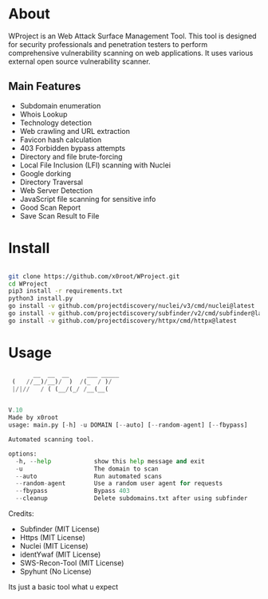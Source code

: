 # About

WProject is an Web Attack Surface Management Tool. This tool is designed for security professionals and penetration testers to perform comprehensive vulnerability scanning on web applications. It uses various external open source vulnerability scanner.

## Main Features

   - Subdomain enumeration
   - Whois Lookup
   - Technology detection
   - Web crawling and URL extraction
   - Favicon hash calculation
   - 403 Forbidden bypass attempts
   - Directory and file brute-forcing
   - Local File Inclusion (LFI) scanning with Nuclei
   - Google dorking
   - Directory Traversal
   - Web Server Detection
   - JavaScript file scanning for sensitive info
   - Good Scan Report
   - Save Scan Result to File

# Install

```bash

git clone https://github.com/x0root/WProject.git
cd WProject
pip3 install -r requirements.txt
python3 install.py
go install -v github.com/projectdiscovery/nuclei/v3/cmd/nuclei@latest
go install -v github.com/projectdiscovery/subfinder/v2/cmd/subfinder@latest
go install -v github.com/projectdiscovery/httpx/cmd/httpx@latest

```

# Usage

```python
       __  __  __     ___ _____
 (   //__)/__)/  )  /(_  / )/
 |/|//   / ( (__/(_/ /__(__(


V.10
Made by x0root
usage: main.py [-h] -u DOMAIN [--auto] [--random-agent] [--fbypass]

Automated scanning tool.

options:
  -h, --help            show this help message and exit
  -u                    The domain to scan
  --auto                Run automated scans
  --random-agent        Use a random user agent for requests
  --fbypass             Bypass 403
  --cleanup             Delete subdomains.txt after using subfinder
```

Credits:
- Subfinder (MIT License)             
- Https (MIT License)            
- Nuclei (MIT License)           
- identYwaf (MIT License)
- SWS-Recon-Tool (MIT License)       
- Spyhunt (No License)          

<p>Its just a basic tool what u expect</p>
